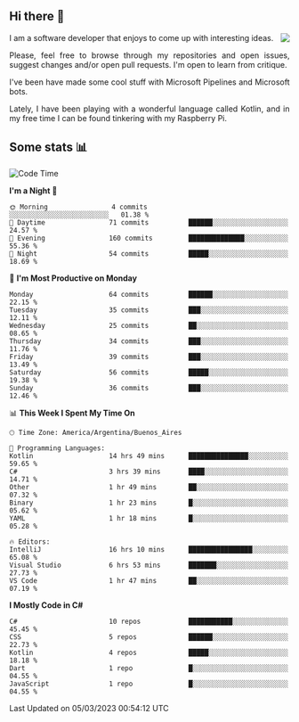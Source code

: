 ## Hi there :slightly_smiling_face:

<img src="https://github-readme-stats.vercel.app/api?username=victorgrycuk&show_icons=true&count_private=true&title_color=F7941E&icon_color=F7941E" align="right">

<p align="justify">
I am a software developer that enjoys to come up with interesting ideas.
<p/>

<p align= "justify">
Please, feel free to browse through my repositories and open issues, suggest changes and/or open pull requests. I'm open to learn from critique.
<p/>


<p align= "justify">
I've been have made some cool stuff with Microsoft Pipelines and Microsoft bots.
<p/>

<p align= "justify">
Lately, I have been playing with a wonderful language called Kotlin, and in my free time I can be found tinkering with my Raspberry Pi.
<p/>

## Some stats :bar_chart:
<!--START_SECTION:waka-->
![Code Time](http://img.shields.io/badge/Code%20Time-1%2C455%20hrs%206%20mins-blue)

**I'm a Night 🦉** 

```text
🌞 Morning                4 commits           ░░░░░░░░░░░░░░░░░░░░░░░░░   01.38 % 
🌆 Daytime                71 commits          ██████░░░░░░░░░░░░░░░░░░░   24.57 % 
🌃 Evening                160 commits         ██████████████░░░░░░░░░░░   55.36 % 
🌙 Night                  54 commits          █████░░░░░░░░░░░░░░░░░░░░   18.69 % 
```
📅 **I'm Most Productive on Monday** 

```text
Monday                   64 commits          ██████░░░░░░░░░░░░░░░░░░░   22.15 % 
Tuesday                  35 commits          ███░░░░░░░░░░░░░░░░░░░░░░   12.11 % 
Wednesday                25 commits          ██░░░░░░░░░░░░░░░░░░░░░░░   08.65 % 
Thursday                 34 commits          ███░░░░░░░░░░░░░░░░░░░░░░   11.76 % 
Friday                   39 commits          ███░░░░░░░░░░░░░░░░░░░░░░   13.49 % 
Saturday                 56 commits          █████░░░░░░░░░░░░░░░░░░░░   19.38 % 
Sunday                   36 commits          ███░░░░░░░░░░░░░░░░░░░░░░   12.46 % 
```


📊 **This Week I Spent My Time On** 

```text
🕑︎ Time Zone: America/Argentina/Buenos_Aires

💬 Programming Languages: 
Kotlin                   14 hrs 49 mins      ███████████████░░░░░░░░░░   59.65 % 
C#                       3 hrs 39 mins       ████░░░░░░░░░░░░░░░░░░░░░   14.71 % 
Other                    1 hr 49 mins        ██░░░░░░░░░░░░░░░░░░░░░░░   07.32 % 
Binary                   1 hr 23 mins        █░░░░░░░░░░░░░░░░░░░░░░░░   05.62 % 
YAML                     1 hr 18 mins        █░░░░░░░░░░░░░░░░░░░░░░░░   05.28 % 

🔥 Editors: 
IntelliJ                 16 hrs 10 mins      ████████████████░░░░░░░░░   65.08 % 
Visual Studio            6 hrs 53 mins       ███████░░░░░░░░░░░░░░░░░░   27.73 % 
VS Code                  1 hr 47 mins        ██░░░░░░░░░░░░░░░░░░░░░░░   07.19 % 
```

**I Mostly Code in C#** 

```text
C#                       10 repos            ███████████░░░░░░░░░░░░░░   45.45 % 
CSS                      5 repos             ██████░░░░░░░░░░░░░░░░░░░   22.73 % 
Kotlin                   4 repos             █████░░░░░░░░░░░░░░░░░░░░   18.18 % 
Dart                     1 repo              █░░░░░░░░░░░░░░░░░░░░░░░░   04.55 % 
JavaScript               1 repo              █░░░░░░░░░░░░░░░░░░░░░░░░   04.55 % 
```




 Last Updated on 05/03/2023 00:54:12 UTC
<!--END_SECTION:waka-->
